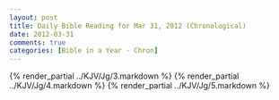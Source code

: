 ```yaml
---
layout: post
title: Daily Bible Reading for Mar 31, 2012 (Chronological)
date: 2012-03-31
comments: true
categories: [Bible in a Year - Chron]
---
```

{% render_partial ../KJV/Jg/3.markdown %}
{% render_partial ../KJV/Jg/4.markdown %}
{% render_partial ../KJV/Jg/5.markdown %}
